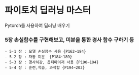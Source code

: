 # 파이토치 딥러닝 마스터 

Pytorch를 사용하여 딥러닝 배우기

### 5장 손실함수를 구현해보고, 미분을 통한 경사 함수 구하기 등
    - 5-1 장 : 모델 손실함수 사용 {P162~184}
    - 5-2 장 : 자동 미분  {P184~189}
    - 5-3 장 : 경사하강, 옵티마이저 사용 {P190~194}
    - 5-4 장 : 훈련,학습, 과적합 {P194~203}
